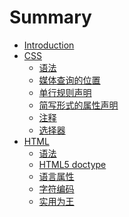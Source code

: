 # Summary

* [Introduction](README.md)
* [CSS]()
  * [语法](css/syntax.md)
  * [媒体查询的位置](css/media.md)
  * [单行规则声明](css/singleDeclarations.md)
  * [简写形式的属性声明](css/shorthand.md)
  * [注释](css/comments.md)
  * [选择器](css/cssSelectors.md)
* [HTML]()
  * [语法](html/syntax.md)
  * [HTML5 doctype](html/doctype.md)
  * [语言属性](html/language.md)
  * [字符编码](html/encode.md)
  * [实用为王](html/practicality.md)

